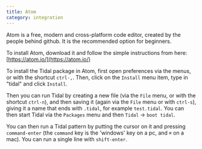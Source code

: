 ```yaml
---
title: Atom
category: integration
---
```


Atom is a free, modern and cross-platform code editor, created by the
people behind github. It is the recommended option for beginners.

To install Atom, download it and follow the simple instructions from
here:
  [https://atom.io/](https://atom.io/)

To install the Tidal package in Atom, first open preferences via the
menus, or with the shortcut `ctrl-,`. Then, click on the `Install`
menu item, type in "tidal" and click `Install`.

Then you can run Tidal by creating a new file (via the `File` menu, or
with the shortcut `ctrl-n`), and then saving it (again via the `File`
menu or with `ctrl-s`), giving it a name that ends with `.tidal`, for
example `test.tidal`. You can then start Tidal via the `Packages` menu
and then `Tidal` -> `boot tidal`.

You can then run a Tidal pattern by putting the cursor on it and
pressing `command-enter` (the `command` key is the 'windows' key on a
pc, and `⌘` on a mac). You can run a single line with `shift-enter`.
